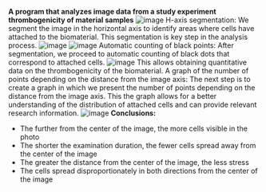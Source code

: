 **A program that analyzes image data from a study experiment thrombogenicity of material samples**
![image](https://github.com/Szym0nion/Student-projects/assets/110334194/202686e8-2925-4533-80e3-f29ca8da02ba)
H-axis segmentation: We segment the image in the horizontal axis to identify areas where cells have attached to the biomaterial. This segmentation is key step in the analysis process.
![image](https://github.com/Szym0nion/Student-projects/assets/110334194/8a4e85dc-b353-4ddd-acdb-149c36e06ba1) ![image](https://github.com/Szym0nion/Student-projects/assets/110334194/d66508ae-27db-4281-a23d-661314b26c37)
Automatic counting of black points: After segmentation, we proceed to automatic counting of black dots that correspond to attached cells. 
![image](https://github.com/Szym0nion/Student-projects/assets/110334194/ce971cee-f0e7-483e-86de-0f79233a5008)
This allows obtaining quantitative data on the thrombogenicity of the biomaterial. A graph of the number of points depending on the distance from the image axis: The next step is to create a graph in which we present the number of points depending on the distance from the image axis. This the graph allows for a better understanding of the distribution of attached cells and can provide relevant research information.
![image](https://github.com/Szym0nion/Student-projects/assets/110334194/5c65d514-25d7-4509-b98e-1fce68459780)
**Conclusions:**
- The further from the center of the image, the more cells visible in the photo
- The shorter the examination duration, the fewer cells spread away from the center of the image
- The greater the distance from the center of the image, the less stress
- The cells spread disproportionately in both directions from the center of the image
